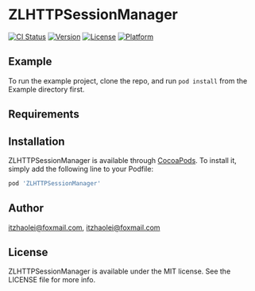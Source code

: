 # ZLHTTPSessionManager

[![CI Status](https://img.shields.io/travis/itzhaolei@foxmail.com/ZLHTTPSessionManager.svg?style=flat)](https://travis-ci.org/itzhaolei@foxmail.com/ZLHTTPSessionManager)
[![Version](https://img.shields.io/cocoapods/v/ZLHTTPSessionManager.svg?style=flat)](https://cocoapods.org/pods/ZLHTTPSessionManager)
[![License](https://img.shields.io/cocoapods/l/ZLHTTPSessionManager.svg?style=flat)](https://cocoapods.org/pods/ZLHTTPSessionManager)
[![Platform](https://img.shields.io/cocoapods/p/ZLHTTPSessionManager.svg?style=flat)](https://cocoapods.org/pods/ZLHTTPSessionManager)

## Example

To run the example project, clone the repo, and run `pod install` from the Example directory first.

## Requirements

## Installation

ZLHTTPSessionManager is available through [CocoaPods](https://cocoapods.org). To install
it, simply add the following line to your Podfile:

```ruby
pod 'ZLHTTPSessionManager'
```

## Author

itzhaolei@foxmail.com, itzhaolei@foxmail.com

## License

ZLHTTPSessionManager is available under the MIT license. See the LICENSE file for more info.
